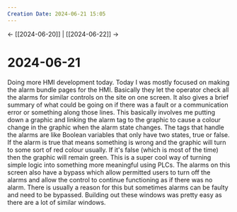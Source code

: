 ```yaml
---
Creation Date: 2024-06-21 15:05
---
```


<- [[2024-06-20]] | [[2024-06-22]]  ->

# 2024-06-21
Doing more HMI development today. Today I was mostly focused on making the alarm bundle pages for the HMI. Basically they let the operator check all the alarms for similar controls on the site on one screen. It also gives a brief summary of what could be going on if there was a fault or a communication error or something along those lines. This basically involves me putting down a graphic and linking the alarm tag to the graphic to cause a colour change in the graphic when the alarm state changes. The tags that handle the alarms are like Boolean variables that only have two states, true or false. If the alarm is true that means something is wrong and the graphic will turn to some sort of red colour usually. If it's false (which is most of the time) then the graphic will remain green. This is a super cool way of turning simple logic into something more meaningful using PLCs. The alarms on this screen also have a bypass which allow permitted users to turn off the alarms and allow the control to continue functioning as if there was no alarm. There is usually a reason for this but sometimes alarms can be faulty and need to be bypassed. Building out these windows was pretty easy as there are a lot of similar windows.